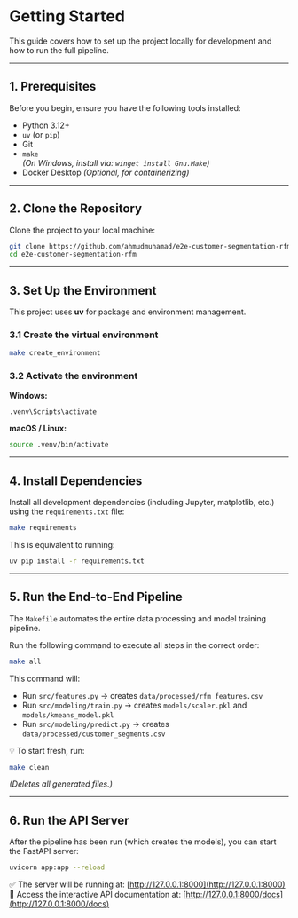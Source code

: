 # Getting Started

This guide covers how to set up the project locally for development and how to run the full pipeline.

---

## 1. Prerequisites

Before you begin, ensure you have the following tools installed:

- Python 3.12+
- `uv` (or `pip`)
- Git
- `make`  
  *(On Windows, install via: `winget install Gnu.Make`)*
- Docker Desktop *(Optional, for containerizing)*

---

## 2. Clone the Repository

Clone the project to your local machine:

```bash
git clone https://github.com/ahmudmuhamad/e2e-customer-segmentation-rfm.git
cd e2e-customer-segmentation-rfm
```

---

## 3. Set Up the Environment

This project uses **uv** for package and environment management.

### 3.1 Create the virtual environment

```bash
make create_environment
```

### 3.2 Activate the environment

**Windows:**
```bash
.venv\Scripts\activate
```

**macOS / Linux:**
```bash
source .venv/bin/activate
```

---

## 4. Install Dependencies

Install all development dependencies (including Jupyter, matplotlib, etc.) using the `requirements.txt` file:

```bash
make requirements
```

This is equivalent to running:

```bash
uv pip install -r requirements.txt
```

---

## 5. Run the End-to-End Pipeline

The `Makefile` automates the entire data processing and model training pipeline.

Run the following command to execute all steps in the correct order:

```bash
make all
```

This command will:

- Run `src/features.py` → creates `data/processed/rfm_features.csv`
- Run `src/modeling/train.py` → creates `models/scaler.pkl` and `models/kmeans_model.pkl`
- Run `src/modeling/predict.py` → creates `data/processed/customer_segments.csv`

💡 To start fresh, run:

```bash
make clean
```

*(Deletes all generated files.)*

---

## 6. Run the API Server

After the pipeline has been run (which creates the models), you can start the FastAPI server:

```bash
uvicorn app:app --reload
```

✅ The server will be running at: [http://127.0.0.1:8000](http://127.0.0.1:8000)  
📘 Access the interactive API documentation at: [http://127.0.0.1:8000/docs](http://127.0.0.1:8000/docs)



